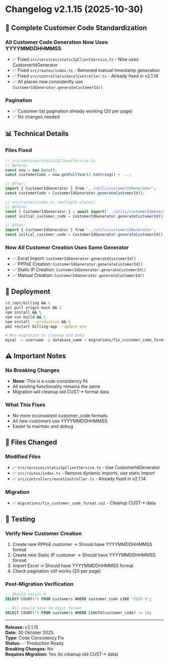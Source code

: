 # Changelog v2.1.15 (2025-10-30)

## 🔧 Complete Customer Code Standardization

### All Customer Code Generation Now Uses YYYYMMDDHHMMSS
- ✅ Fixed `src/services/staticIpClientService.ts` - Now uses CustomerIdGenerator
- ✅ Fixed `src/routes/index.ts` - Removed manual timestamp generation
- ✅ Fixed `src/controllers/excelController.ts` - Already fixed in v2.1.14
- ✅ All places now consistently use `CustomerIdGenerator.generateCustomerId()`

### Pagination
- ✅ Customer list pagination already working (20 per page)
- ✅ No changes needed

## 📊 Technical Details

### Files Fixed
```typescript
// src/services/staticIpClientService.ts
// Before:
const now = new Date();
const customerCode = now.getFullYear().toString() + ...;

// After:
import { CustomerIdGenerator } from '../utils/customerIdGenerator';
const customerCode = CustomerIdGenerator.generateCustomerId();

// src/routes/index.ts (multiple places)
// Before:
const { CustomerIdGenerator } = await import('../utils/customerIdGenerator');
const initial_customer_code = CustomerIdGenerator.generateCustomerId();

// After:
import { CustomerIdGenerator } from '../utils/customerIdGenerator';
const initial_customer_code = CustomerIdGenerator.generateCustomerId();
```

### Now All Customer Creation Uses Same Generator
- ✅ Excel Import: `CustomerIdGenerator.generateCustomerId()`
- ✅ PPPoE Creation: `CustomerIdGenerator.generateCustomerId()`
- ✅ Static IP Creation: `CustomerIdGenerator.generateCustomerId()`
- ✅ Manual Creation: `CustomerIdGenerator.generateCustomerId()`

## 🚀 Deployment

```bash
cd /opt/billing && \
git pull origin main && \
npm install && \
npm run build && \
npm install --production && \
pm2 restart billing-app --update-env

# Run migration to cleanup old data
mysql -u username -p database_name < migrations/fix_customer_code_format.sql
```

## ⚠️ Important Notes

### No Breaking Changes
- **None**: This is a code consistency fix
- All existing functionality remains the same
- Migration will cleanup old CUST-* format data

### What This Fixes
- No more inconsistent customer_code formats
- All new customers use YYYYMMDDHHMMSS
- Easier to maintain and debug

## 📁 Files Changed

### Modified Files
- ✅ `src/services/staticIpClientService.ts` - Use CustomerIdGenerator
- ✅ `src/routes/index.ts` - Remove dynamic imports, use static import
- ✅ `src/controllers/excelController.ts` - Already fixed in v2.1.14

### Migration
- ✅ `migrations/fix_customer_code_format.sql` - Cleanup CUST-* data

## 🧪 Testing

### Verify New Customer Creation
1. Create new PPPoE customer → Should have YYYYMMDDHHMMSS format
2. Create new Static IP customer → Should have YYYYMMDDHHMMSS format
3. Import Excel → Should have YYYYMMDDHHMMSS format
4. Check pagination still works (20 per page)

### Post-Migration Verification
```sql
-- Should return 0
SELECT COUNT(*) FROM customers WHERE customer_code LIKE 'CUST-%';

-- All should have 14-digit format
SELECT COUNT(*) FROM customers WHERE LENGTH(customer_code) != 14;
```

---

**Release:** v2.1.15  
**Date:** 30 Oktober 2025  
**Type:** Code Consistency Fix  
**Status:** ✅ Production Ready  
**Breaking Changes:** No  
**Requires Migration:** Yes (to cleanup old CUST-* data)

